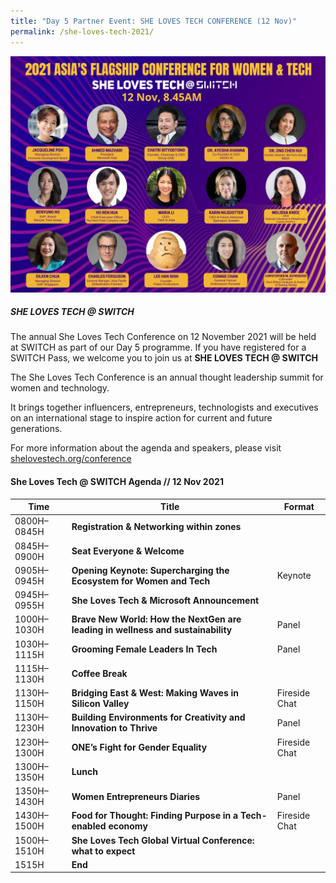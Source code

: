 ```yaml
---
title: "Day 5 Partner Event: SHE LOVES TECH CONFERENCE (12 Nov)"
permalink: /she-loves-tech-2021/
---
```

![Alt text for image on Isomer site](/images/she_loves_tech_web_homepage_banner.png)

##### SHE LOVES TECH @ SWITCH

The annual She Loves Tech Conference on 12 November 2021 will be held at SWITCH as part of our Day 5 programme. If you have registered for a SWITCH Pass, we welcome you to join us at **SHE LOVES TECH @ SWITCH**

The She Loves Tech Conference is an annual thought leadership summit for women and technology.

It brings together influencers, entrepreneurs, technologists and executives on an international stage to inspire action for current and future generations.

For more information about the agenda and speakers, please visit [shelovestech.org/conference](https://www.shelovestech.org/conference)

#### She Loves Tech @ SWITCH Agenda // 12 Nov 2021

| Time | Title | Format |
| -------- | -------- | -------- |
| 0800H–0845H     | **Registration & Networking within zones**    |      |
| 0845H–0900H     | **Seat Everyone & Welcome**     |      |
| 0905H–0945H     | **Opening Keynote: Supercharging the Ecosystem for Women and Tech**    | Keynote    |
| 0945H–0955H     | **She Loves Tech & Microsoft Announcement**    |      |
| 1000H–1030H    | **Brave New World: How the NextGen are leading in wellness and sustainability**     | Panel     |
| 1030H–1115H     | **Grooming Female Leaders In Tech**     | Panel     |
|1115H–1130H     | **Coffee Break**     |      |
| 1130H–1150H     | **Bridging East & West: Making Waves in Silicon Valley**     | Fireside Chat     |
| 1130H–1230H     | **Building Environments for Creativity and Innovation to Thrive**     | Panel    |
|1230H–1300H     | **ONE’s Fight for Gender Equality**     | Fireside Chat     |
| 1300H–1350H     | **Lunch**     |    |
|1350H–1430H     | **Women Entrepreneurs Diaries**    | Panel     |
| 1430H–1500H     | **Food for Thought: Finding Purpose in a Tech-enabled economy**       | Fireside Chat    |
| 1500H–1510H     | **She Loves Tech Global Virtual Conference: what to expect**      |      |
| 1515H     | **End**     |     |
